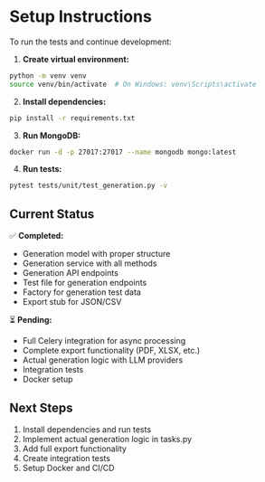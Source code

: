 # Setup Instructions

To run the tests and continue development:

1. **Create virtual environment:**
```bash
python -m venv venv
source venv/bin/activate  # On Windows: venv\Scripts\activate
```

2. **Install dependencies:**
```bash
pip install -r requirements.txt
```

3. **Run MongoDB:**
```bash
docker run -d -p 27017:27017 --name mongodb mongo:latest
```

4. **Run tests:**
```bash
pytest tests/unit/test_generation.py -v
```

## Current Status

✅ **Completed:**
- Generation model with proper structure
- Generation service with all methods
- Generation API endpoints
- Test file for generation endpoints
- Factory for generation test data
- Export stub for JSON/CSV

⏳ **Pending:**
- Full Celery integration for async processing
- Complete export functionality (PDF, XLSX, etc.)
- Actual generation logic with LLM providers
- Integration tests
- Docker setup

## Next Steps

1. Install dependencies and run tests
2. Implement actual generation logic in tasks.py
3. Add full export functionality
4. Create integration tests
5. Setup Docker and CI/CD